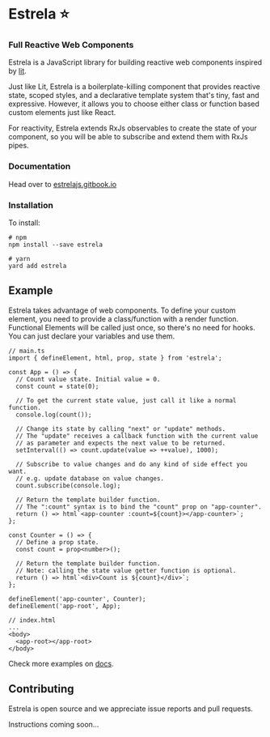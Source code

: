 # Estrela ⭐

### Full Reactive Web Components

Estrela is a JavaScript library for building reactive web components inspired by [lit](https://github.com/lit/lit).

Just like Lit, Estrela is a boilerplate-killing component that provides reactive state, scoped styles, and a declarative template system that's tiny, fast and expressive. However, it allows you to choose either class or function based custom elements just like React.

For reactivity, Estrela extends RxJs observables to create the state of your component, so you will be able to subscribe and extend them with RxJs pipes.

### Documentation

Head over to [estrelajs.gitbook.io](https://estrelajs.gitbook.io/estrela/)

### Installation

To install:

```
# npm
npm install --save estrela

# yarn
yard add estrela
```

## Example

Estrela takes advantage of web components. To define your custom element, you need to provide a class/function with a render function. Functional Elements will be called just once, so there's no need for hooks. You can just declare your variables and use them.

```tsx
// main.ts
import { defineElement, html, prop, state } from 'estrela';

const App = () => {
  // Count value state. Initial value = 0.
  const count = state(0);

  // To get the current state value, just call it like a normal function.
  console.log(count());

  // Change its state by calling "next" or "update" methods.
  // The "update" receives a callback function with the current value
  // as parameter and expects the next value to be returned.
  setInterval(() => count.update(value => ++value), 1000);

  // Subscribe to value changes and do any kind of side effect you want.
  // e.g. update database on value changes.
  count.subscribe(console.log);

  // Return the template builder function.
  // The ":count" syntax is to bind the "count" prop on "app-counter".
  return () => html`<app-counter :count=${count}></app-counter>`;
};

const Counter = () => {
  // Define a prop state.
  const count = prop<number>();

  // Return the template builder function.
  // Note: calling the state value getter function is optional.
  return () => html`<div>Count is ${count}</div>`;
};

defineElement('app-counter', Counter);
defineElement('app-root', App);

// index.html
...
<body>
  <app-root></app-root>
</body>
```

Check more examples on [docs](https://estrelajs.gitbook.io/estrela/).

## Contributing

Estrela is open source and we appreciate issue reports and pull requests.

Instructions coming soon...

